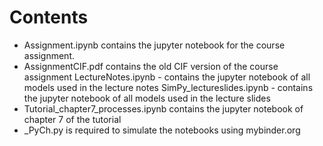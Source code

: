 
# Contents
- Assignment.ipynb contains the jupyter notebook for the course assignment.
- AssignmentCIF.pdf contains the old CIF version of the course assignment
LectureNotes.ipynb - contains the jupyter notebook of all models used in the lecture notes
SimPy_lectureslides.ipynb - contains the jupyter notebook of all models used in the lecture slides
- Tutorial_chapter7_processes.ipynb contains the jupyter notebook of chapter 7 of the tutorial 
- _PyCh.py is required to simulate the notebooks using mybinder.org
